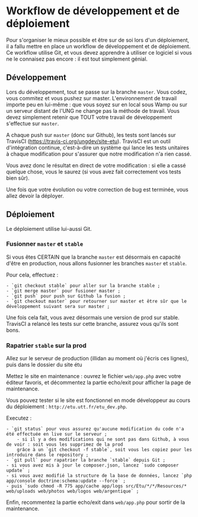 Workflow de développement et de déploiement
===========================================

Pour s'organiser le mieux possible et être sur de soi lors d'un déploiement, il a fallu mettre en place un
workflow de développement et de déploiement. Ce workflow utilise Git, et vous devez apprendre à utiliser ce
logiciel si vous ne le connaisez pas encore : il est tout simplement génial.


Développement
-------------

Lors du développement, tout se passe sur la branche `master`. Vous codez, vous commitez et vous pushez sur master.
L'environnement de travail importe peu en lui-même : que vous soyez sur en local sous Wamp ou sur un serveur distant
de l'UNG ne change pas la méthode de travail. Vous devez simplement retenir que TOUT votre travail de développement
s'effectue sur `master`.

A chaque push sur `master` (donc sur Github), les tests sont lancés sur TravisCI (https://travis-ci.org/ungdev/site-etu).
TravisCI est un outil d'intégration continue, c'est-à-dire un système qui lance les tests unitaires à chaque modification
pour s'assurer que notre modification n'a rien cassé.

Vous avez donc le résultat en direct de votre modification : si elle a cassé quelque chose, vous le saurez (si vous avez
fait correctement vos tests bien sûr).

Une fois que votre évolution ou votre correction de bug est terminée, vous allez devoir la déployer.


Déploiement
-----------

Le déploiement utilise lui-aussi Git.

### Fusionner `master` et `stable`

Si vous êtes CERTAIN que la branche `master` est désormais en capacité d'être en production, nous allons fusionner
les branches `master` et `stable`.

Pour cela, effectuez :

    - `git checkout stable` pour aller sur la branche stable ;
    - `git merge master` pour fusioner master ;
    - `git push` pour push sur Github la fusion ;
    - `git checkout master` pour retourner sur master et être sûr que le développement suivant sera sur master ;

Une fois cela fait, vous avez désormais une version de prod sur stable. TravisCI a relancé les tests sur cette branche,
assurez vous qu'ils sont bons.

### Rapatrier `stable` sur la prod

Allez sur le serveur de production (illidan au moment où j'écris ces lignes), puis dans le dossier du site étu

Mettez le site en maintenance : ouvrez le fichier `web/app.php` avec votre éditeur favoris, et décommentez la partie
echo/exit pour afficher la page de maintenance.

Vous pouvez tester si le site est fonctionnel en mode développeur au cours du déploiement :
`http://etu.utt.fr/etu_dev.php`.

Executez :

    - `git status` pour vous assurez qu'aucune modification du code n'a été effectuée en live sur le serveur ;
        - si il y a des modifications qui ne sont pas dans Github, à vous de voir : soit vous les supprimez de la prod
        grâce à un `git checkout -f stable`, soit vous les copiez pour les introduire dans le repository ;
    - `git pull` pour rapatrier la branche `stable` depuis Git ;
    - si vous avez mis à jour le composer.json, lancez `sudo composer update` ;
    - si vous avez modifié la structure de la base de données, lancez `php app/console doctrine:schema:update --force` ;
    - puis `sudo chmod -R 775 app/cache app/logs src/Etu/*/*/Resources/* web/uploads web/photos web/logos web/argentique` ;

Enfin, recommentez la partie echo/exit dans `web/app.php` pour sortir de la maintenance.
